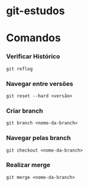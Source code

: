 # git-estudos


# Comandos

### Verificar Histórico
`git reflog`
### Navegar entre versões
`git reset --hard <versão>`
### Criar branch
`git branch <nome-da-branch>`
### Navegar pelas branch
`git checkout <nome-da-branch>`
### Realizar merge
`git merge <nome-da-branch>`
